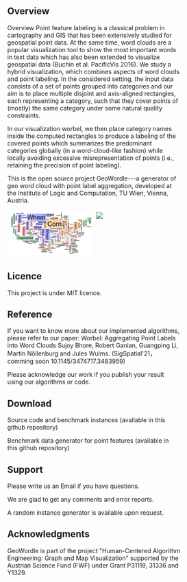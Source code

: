<script src="https://cdn.mathjax.org/mathjax/latest/MathJax.js?config=TeX-AMS-MML_HTMLorMML" type="text/javascript"></script>
<style>
* {
  box-sizing: border-box;
}

.column {
  float: left;
  width: 50%;
  padding: 5px;
}

/* Clearfix (clear floats) */
.row::after {
  content: "";
  clear: both;
  display: table;
}
</style>

## Overview
Overview
Point feature labeling is a classical problem in cartography and GIS that has been extensively studied for geospatial point data.
At the same time, word clouds are a popular visualization tool to show the most important words in text data which has also been extended to visualize geospatial data (Buchin et al. PacificVis 2016).
We study a hybrid visualization, which combines aspects of word clouds and point labeling.
In the considered setting, the input data consists of a set of points grouped into categories and our aim is to place multiple disjoint and axis-aligned rectangles, each representing a category, such that they cover points of (mostly) the same category under some natural quality constraints.

In our visualization worbel, we then place category names inside the computed rectangles to produce a labeling of the covered points which summarizes the predominant categories globally (in a word-cloud-like fashion) while locally avoiding excessive misrepresentation of points (i.e., retaining the precision of point labeling). 


This is the open source project GeoWordle---a generator of geo word cloud with point label aggregation, developed at the Institute of Logic and Computation, TU Wien, Vienna, Austria. 
<div class="row">
  <div class="column">
    <img src="crops_all.txt_problem_greedy_box_point.pdf" width="500">
  </div>
  <div class="column">
    <img src="worble.pdf" width="500"> 
  </div>
</div>



## Licence
This project is under MIT licence.

## Reference
If you want to know more about our implemented algorithms, please refer to our paper:
Worbel: Aggregating Point Labels into Word Clouds
Sujoy Bhore, Robert Ganian, Guangping Li, Martin Nöllenburg and Jules Wulms. (SigSpatial'21， comming soon 10.1145/3474717.3483959) 

Please acknowledge our work if you publish your result using our algorithms or code.

## Download
Source code and benchmark instances (available in this github repository)

Benchmark data generator for point features (available in this github repository)

## Support
Please write us an Email if you have questions.

We are glad to get any comments and error reports.

A random instance generator is available upon request.

## Acknowledgments
GeoWordle is part of the project "Human-Centered Algorithm Engineering: Graph and Map Visualization" supported by the Austrian Science Fund (FWF) under Grant P31119, 31336 and Y1329.
